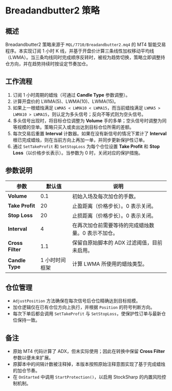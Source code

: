 # Breadandbutter2 策略

## 概述
Breadandbutter2 策略来源于 `MQL/7710/Breadandbutter2.mq4` 的 MT4 智能交易程序。本实现订阅 1 小时 K 线，并基于开盘价计算三条线性加权移动平均线（LWMA）。当三条均线同时完成顺序反转时，被视为趋势切换，策略立即调整持仓方向，并在趋势持续时按设定节奏加仓。

## 工作流程
1. 订阅 1 小时周期的蜡烛（可通过 **Candle Type** 参数调整）。
2. 计算开盘价的 LWMA(5)、LWMA(10)、LWMA(15)。
3. 如果上一根蜡烛满足 `LWMA5 < LWMA10 < LWMA15`，而当前蜡烛满足 `LWMA5 > LWMA10 > LWMA15`，则认定为多头信号；反向不等式则为空头信号。
4. 多头信号出现时，将目标仓位调整为 **Volume** 手的多单；空头信号时调整为同等规模的空单。策略只买入或卖出达到目标仓位所需的差额。
5. 每次交易后重置 **Interval** 计数器。如果在没有新信号的情况下累计了 **Interval** 根已完成蜡烛，则在当前方向上再加一单，并同步更新保护性订单。
6. 通过 `SetTakeProfit` 和 `SetStopLoss` 为每个仓位设置 **Take Profit** 和 **Stop Loss**（以价格步长表示）。当参数为 0 时，关闭对应的保护措施。

## 参数说明
| 参数 | 默认值 | 说明 |
| --- | --- | --- |
| **Volume** | 0.1 | 初始入场及每次加仓的手数。 |
| **Take Profit** | 20 | 止盈距离（价格步长）。0 表示关闭。 |
| **Stop Loss** | 20 | 止损距离（价格步长）。0 表示关闭。 |
| **Interval** | 4 | 在再次加仓前需要等待的完成蜡烛数量。0 表示不加仓。 |
| **Cross Filter** | 1.1 | 保留自原始脚本的 ADX 过滤阈值，目前未启用。 |
| **Candle Type** | 1 小时时间框架 | 计算 LWMA 所使用的蜡烛类型。 |

## 仓位管理
- `AdjustPosition` 方法确保在每次信号后仓位精确达到目标规模。
- 加仓逻辑仅在已有仓位方向上执行，并根据 `Position` 的符号判断方向。
- 每次下单后都会调用 `SetTakeProfit` 与 `SetStopLoss`，使保护性订单与最新仓位保持一致。

## 备注
- 原始 MT4 代码计算了 ADX，但未实际使用；因此在转换中保留 **Cross Filter** 参数以便未来扩展。
- 原脚本中的间隔计数被注释掉，本版本按照原始注释意图实现了基于完成蜡烛的加仓节奏。
- 在 `OnStarted` 中调用 `StartProtection()`，以启用 StockSharp 的内置风险控制机制。
